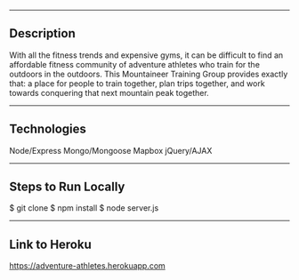 ------------
Description
------------
With all the fitness trends and expensive gyms, it can be difficult to find an affordable fitness community of adventure athletes who train for the outdoors in the outdoors. This Mountaineer Training Group provides exactly that: a place for people to train together, plan trips together, and work towards conquering that next mountain peak together.

------------
Technologies
------------
Node/Express
Mongo/Mongoose
Mapbox
jQuery/AJAX

--------------------
Steps to Run Locally
--------------------
$ git clone
$ npm install
$ node server.js

--------------
Link to Heroku
--------------
https://adventure-athletes.herokuapp.com




